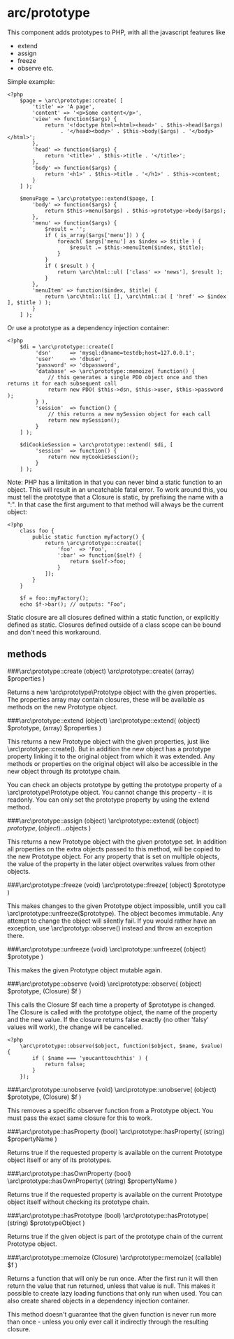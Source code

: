 arc/prototype
=============

This component adds prototypes to PHP, with all the javascript features like 
- extend
- assign
- freeze
- observe
etc.


Simple example:

```php5
<?php
    $page = \arc\prototype::create( [
        'title' => 'A page',
        'content' => '<p>Some content</p>',
        'view' => function($args) {
            return '<!doctype html><html><head>' . $this->head($args) 
                 . '</head><body>' . $this->body($args) . '</body></html>';
        },
        'head' => function($args) {
            return '<title>' . $this->title . '</title>';
        },
        'body' => function($args) {
            return '<h1>' . $this->title . '</h1>' . $this->content;
        }
    ] );

    $menuPage = \arc\prototype::extend($page, [
        'body' => function($args) {
            return $this->menu($args) . $this->prototype->body($args);
        },
        'menu' => function($args) {
            $result = '';
            if ( is_array($args['menu']) ) {
                foreach( $args['menu'] as $index => $title ) {
                    $result .= $this->menuItem($index, $title);
                }
            }
            if ( $result ) {
                return \arc\html::ul( ['class' => 'news'], $result );
            }
        },
        'menuItem' => function($index, $title) {
            return \arc\html::li( [], \arc\html::a( [ 'href' => $index ], $title ) );
        }
    ] );
```

Or use a prototype as a dependency injection container:

```php5
<?php
    $di = \arc\prototype::create([
         'dsn'      => 'mysql:dbname=testdb;host=127.0.0.1';
         'user'     => 'dbuser',
         'password' => 'dbpassword',
         'database' => \arc\prototype::memoize( function() {
             // this generates a single PDO object once and then returns it for each subsequent call
             return new PDO( $this->dsn, $this->user, $this->password );
         } ),
         'session'  => function() {
             // this returns a new mySession object for each call
             return new mySession();
         }
    ] );

    $diCookieSession = \arc\prototype::extend( $di, [ 
         'session'  => function() {
             return new myCookieSession();
         }
    ] );
```

Note: PHP has a limitation in that you can never bind a static function to an object. This will result in an uncatchable fatal error. To work around this, you must tell the prototype that a Closure is static, by prefixing the name with a ":". In that case the first argument to that method will always be the current object:

```php5
<?php
    class foo {
        public static function myFactory() {
            return \arc\prototype::create([
                'foo'  => 'Foo',
                ':bar' => function($self) {
                    return $self->foo;
                }
            ]);
        }
    }

    $f = foo::myFactory();
    echo $f->bar(); // outputs: "Foo";
```
Static closure are all closures defined within a static function, or explicitly defined as static. Closures defined outside of a class scope can be bound and don't need this workaround.


methods
-------

###\arc\prototype::create
    (object) \arc\prototype::create( (array) $properties )

Returns a new \arc\prototype\Prototype object with the given properties. The properties array may contain closures, these will be available as methods on the new Prototype object.


###\arc\prototype::extend
    (object) \arc\prototype::extend( (object) $prototype, (array) $properties )

This returns a new Prototype object with the given properties, just like \arc\prototype::create(). But in addition the new object has a prototype property linking it to the original object from which it was extended.
Any methods or properties on the original object will also be accessible in the new object through its prototype chain.

You can check an objects prototype by getting the prototype property of a \arc\prototype\Prototype object. You cannot change this property - it is readonly. You can only set the prototype property by using the extend method.


###\arc\prototype::assign
    (object) \arc\prototype::extend( (object) $prototype, (object) ...$objects )

This returns a new Prototype object with the given prototype set. In addition all properties on the extra objects passed to this method, will be copied to the new Prototype object. For any property that is set on multiple objects, the value of the property in the later object overwrites values from other objects.


###\arc\prototype::freeze
    (void) \arc\prototype::freeze( (object) $prototype )

This makes changes to the given Prototype object impossible, untill you call \arc\prototype::unfreeze($prototype). The object becomes immutable. Any attempt to change the object will silently fail. If you would rather have an exception, use \arc\prototyp::observe() instead and throw an exception there.


###\arc\prototype::unfreeze
    (void) \arc\prototype::unfreeze( (object) $prototype )

This makes the given Prototype object mutable again.


###\arc\prototype::observe
    (void) \arc\prototype::observe( (object) $prototype, (Closure) $f )

This calls the Closure $f each time a property of $prototype is changed. The Closure is called with the prototype object, the name of the property and the new value.
If the closure returns false exactly (no other 'falsy' values will work), the change will be cancelled. 

```php5
<?php
    \arc\prototype::observe($object, function($object, $name, $value) {
        if ( $name === 'youcanttouchthis' ) {
            return false;
        }
    });

```


###\arc\prototype::unobserve
    (void) \arc\prototype::unobserve( (object) $prototype, (Closure) $f )

This removes a specific observer function from a Prototype object. You must pass the exact same closure for this to work.


###\arc\prototype::hasProperty
    (bool) \arc\prototype::hasProperty( (string) $propertyName )

Returns true if the requested property is available on the current Prototype object itself or any of its prototypes.


###\arc\prototype::hasOwnProperty
    (bool) \arc\prototype::hasOwnProperty( (string) $propertyName )

Returns true if the requested property is available on the current Prototype object itself without checking its prototype chain.



###\arc\prototype::hasPrototype
    (bool) \arc\prototype::hasPrototype( (string) $prototypeObject )

Returns true if the given object is part of the prototype chain of the current Prototype object.


###\arc\prototype::memoize
    (Closure) \arc\prototype::memoize( (callable) $f )

Returns a function that will only be run once. After the first run it will then return the value that run returned, unless that value is null. This makes it possible to create lazy loading functions that only run when used. You can also create shared objects in a dependency injection container.

This method doesn't guarantee that the given function is never run more than once - unless you only ever call it indirectly through the resulting closure.
